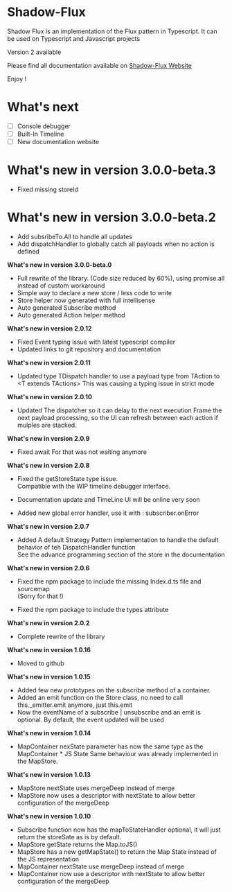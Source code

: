 Shadow-Flux
===

Shadow Flux is an implementation of the Flux pattern in Typescript. It can be used on Typescript and Javascript projects

Version 2 available

Please find all documentation available on [Shadow-Flux Website](https://nomoredeps.github.io/shadowjs/)

Enjoy !

**What's next**
===
- [ ] Console debugger
- [ ] Built-In Timeline 
- [ ] New documentation website 

**What's new in version 3.0.0-beta.3**
===
* Fixed missing storeId

**What's new in version 3.0.0-beta.2**
===
* Add subsribeTo.All to handle all updates
* Add dispatchHandler to globally catch all payloads when no action is defined

**What's new in version 3.0.0-beta.0**
* Full rewrite of the library. (Code size reduced by 60%), using promise.all instead of custom workaround
* Simple way to declare a new store / less code to write
* Store helper now generated with full intellisense
* Auto generated Subscribe method
* Auto generated Action helper method

**What's new in version 2.0.12**
* Fixed Event typing issue with latest typescript compiler
* Updated links to git repository and documentation

**What's new in version 2.0.11**
* Updated type TDispatch handler to use a payload type from TAction to &lt;T extends TActions&gt; 
This was causing a typing issue in strict mode

**What's new in version 2.0.10**
* Updated The dispatcher so it can delay to the next execution Frame the next payload processing,
so the UI can refresh between each action if mulples are stacked.

**What's new in version 2.0.9**
* Fixed await For that was not waiting anymore

**What's new in version 2.0.8**
* Fixed the getStoreState type issue.
<br />Compatible with the WIP timeline debugger interface.

* Documentation update and TimeLine UI will be online very soon

* Added new global error handler, use it with : subscriber.onError

**What's new in version 2.0.7**
* Added A default Strategy Pattern implementation to handle the default behavior of teh DispatchHandler function
<br />See the advance programming section of the store in the documentation

**What's new in version 2.0.6**
* Fixed the npm package to include the missing Index.d.ts file and sourcemap
<br/>(Sorry for that !)

* Fixed the npm package to include the types attribute

**What's new in version 2.0.2**
* Complete rewrite of the library

**What's new in version 1.0.16**
* Moved to github

**What's new in version 1.0.15**
* Added few new prototypes on the subscribe method of a container.
* Added an emit function on the Store class, no need to call this._emitter.emit anymore, just this.emit
* Now the eventName of a subscribe | unsubscribe and an emit is optional. By default, the event updated will be used

**What's new in version 1.0.14**
* MapContainer nexState parameter has now the same type as the MapContainer * JS State Same behaviour was already implemented in the MapStore.

**What's new in version 1.0.13**
* MapStore nextState uses mergeDeep instead of merge
* MapStore now uses a descriptor with nextState to allow better configuration of the mergeDeep

**What's new in version 1.0.10**
* Subscribe function now has the mapToStateHandler optional, it will just return the storeSate as is by default.
* MapStore getState returns the Map.toJS()
* MapStore has a new getMapState() to return the Map State instead of the JS representation
* MapContainer nextState use mergeDeep instead of merge
* MapContainer now use a descriptor with nextState to allow better configuration of the mergeDeep